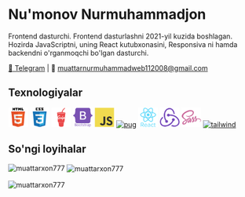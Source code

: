 # Nu'monov Nurmuhammadjon

Frontend dasturchi. Frontend dasturlashni 2021-yil kuzida boshlagan. Hozirda JavaScriptni, uning React kutubxonasini, Responsiva ni hamda backendni o'rganmoqchi bo'lgan dasturchi.

[📨 Telegram](https://t.me/Nur_m7) | 📧 muattarnurmuhammadweb112008@gmail.com

## Texnologiyalar
<p><a href="https://www.w3.org/html/" target="_blank" rel="noreferrer"><img src="https://raw.githubusercontent.com/devicons/devicon/master/icons/html5/html5-original-wordmark.svg" alt="html5" width="40" height="40" /></a>
<a href="https://www.w3schools.com/css/" target="_blank" rel="noreferrer"><img src="https://raw.githubusercontent.com/devicons/devicon/master/icons/css3/css3-original-wordmark.svg" alt="css3" width="40" height="40" /></a>
<a href="https://gulpjs.com" target="_blank" rel="noreferrer"><img src="https://raw.githubusercontent.com/devicons/devicon/master/icons/gulp/gulp-plain.svg" alt="gulp" width="40" height="40" /></a>
<a href="https://getbootstrap.com" target="_blank" rel="noreferrer"><img src="https://raw.githubusercontent.com/devicons/devicon/master/icons/bootstrap/bootstrap-plain-wordmark.svg" alt="bootstrap" width="40" height="40" /></a>
<a href="https://developer.mozilla.org/en-US/docs/Web/JavaScript" target="_blank" rel="noreferrer"><img src="https://raw.githubusercontent.com/devicons/devicon/master/icons/javascript/javascript-original.svg" alt="javascript" width="40" height="40" /></a>
<a href="https://pugjs.org" target="_blank" rel="noreferrer"><img src="https://cdn.worldvectorlogo.com/logos/pug.svg" alt="pug" width="40" height="40" /></a> <a href="https://reactjs.org/" target="_blank" rel="noreferrer"><img src="https://raw.githubusercontent.com/devicons/devicon/master/icons/react/react-original-wordmark.svg" alt="react" width="40" height="40" /></a>
<a href="https://redux.js.org" target="_blank" rel="noreferrer"><img src="https://raw.githubusercontent.com/devicons/devicon/master/icons/redux/redux-original.svg" alt="redux" width="40" height="40" /></a>
<a href="https://sass-lang.com" target="_blank" rel="noreferrer"><img src="https://raw.githubusercontent.com/devicons/devicon/master/icons/sass/sass-original.svg" alt="sass" width="40" height="40" /></a>
<a href="https://tailwindcss.com/" target="_blank" rel="noreferrer"><img src="https://www.vectorlogo.zone/logos/tailwindcss/tailwindcss-icon.svg" alt="tailwind" width="40" height="40" /></a></p>

## So'ngi loyihalar


<p><img align="left" src="https://github-readme-stats.vercel.app/api/top-langs?username=muattarxon777&show_icons=true&locale=en&layout=compact" alt="muattarxon777" /></p>

<p>&nbsp;<img align="center" src="https://github-readme-stats.vercel.app/api?username=muattarxon777&show_icons=true&locale=en" alt="muattarxon777" /></p>

<p><img align="center" src="https://github-readme-streak-stats.herokuapp.com/?user=muattarxon777&" alt="muattarxon777" /></p>
